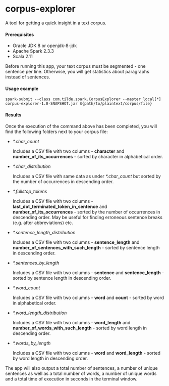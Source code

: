 # corpus-explorer

A tool for getting a quick insight in a text corpus.<br>

#### Prerequisites
* Oracle JDK 8 or openjdk-8-jdk
* Apache Spark 2.3.3
* Scala 2.11

Before running this app, your text corpus must be segmented - one sentence per line. Otherwise, you will get statistics about paragraphs instead of sentences.

#### Usage example
`spark-submit --class com.tilde.spark.CorpusExplorer --master local[*] corpus-explorer-1.0-SNAPSHOT.jar ${path/to/plaintext/corpus/file}`

#### Results
Once the execution of the command above has been completed, you will find the following folders next to your corpus file:
- _*.char_count_
  
  Includes a CSV file with two columns - __character__ and __number_of_its_occurrences__ - sorted by character in alphabetical order.
  
- _*.char_distribution_

  Includes a CSV file with same data as under _*.char_count_ but sorted by the number of occurrences in descending order.
  
- _*.fullstop_tokens_

  Includes a CSV file with two columns - __last_dot_terminated_token_in_sentence__ and __number_of_its_occurrences__ - sorted by the number of occurrences in descending order.
  May be useful for finding erroneous sentence breaks (e.g. after abbreviations) etc.

- _*.sentence_length_distribution_

  Includes a CSV file with two columns - __sentence_length__ and __number_of_sentences_with_such_length__ - sorted by sentence length in descending order.
  
- _*.sentences_by_length_

  Includes a CSV file with two columns - __sentence__ and __sentence_length__ - sorted by sentence length in descending order.
  
- _*.word_count_

  Includes a CSV file with two columns - __word__ and __count__ - sorted by word in alphabetical order.
  
- _*.word_length_distribution_

  Includes a CSV file with two columns - __word_length__ and __number_of_words_with_such_length__ - sorted by word length in descending order.
  
- _*.words_by_length_

  Includes a CSV file with two columns - __word__ and __word_length__ - sorted by word length in descending order.
  
The app will also output a total number of sentences, a number of unique sentences as well as a total number of words, a number of unique words and a total time of execution in seconds in the terminal window.
